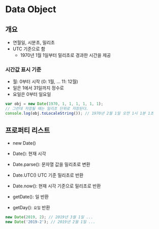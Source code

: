 # Data Object

## 개요

-   연월일, 시분초, 밀리초
-   UTC 기준으로 함
    -   1970년 1월 1일부터 밀리초로 경과한 시간을 제공

### 시간값 표시 기준

-   월: 0부터 시작 (0: 1월, ... 11: 12월)
-   일은 1에서 31일까지 정수로
-   요일은 0부터 일요일

```js
var obj = new Date(1970, 1, 1, 1, 1, 1, 1);
// 그런데 저장될 때는 밀리초 단위로 저장된다.
console.log(obj.toLocaleString()); // 1970년 2월 1일 오전 1시 1분 1초
```

## 프로퍼티 리스트

-   new Date()
-   Date(): 현재 시각
-   Date.parse(): 문자열 값을 밀리초로 변환
-   Date.UTC() UTC 기준 밀리초로 반환
-   Date.now(): 현재 시각 기준으로 밀리초로 반환

-   getDate(): 일 반환
-   getDay(): `요일` 반환

```js
new Date(2019, 2); // 2019년 3월 1일 ...
new Date('2019-2'); // 2019년 2월 1일 ...
```
